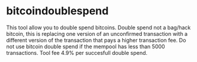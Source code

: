 # bitcoindoublespend
This tool allow you to double spend bitcoins. Double spend not a bag/hack bitcoin, this is replacing one version of an unconfirmed transaction with a different version of the transaction that pays a higher transaction fee. Do not use bitcoin double spend if the mempool has less than 5000 transactions. Tool fee 4.9% per succesfull double spend.
